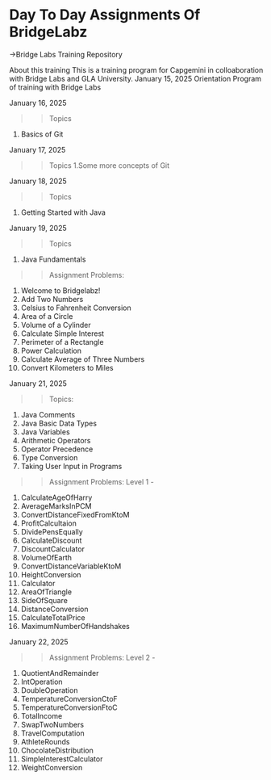 # Day To Day Assignments Of BridgeLabz

->Bridge Labs Training Repository

About this training
This is a training program for Capgemini in colloaboration with Bridge Labs and GLA University.
January 15, 2025
Orientation Program of training with Bridge Labs


January 16, 2025

>> Topics
1. Basics of Git

January 17, 2025
>> Topics
1.Some more concepts of Git

January 18, 2025
>> Topics
1. Getting Started with Java

January 19, 2025
>> Topics
1. Java Fundamentals

>> Assignment Problems:   
1. Welcome to Bridgelabz!
2. Add Two Numbers
3. Celsius to Fahrenheit Conversion
4. Area of a Circle
5. Volume of a Cylinder
6. Calculate Simple Interest
7. Perimeter of a Rectangle 
8. Power Calculation
9. Calculate Average of Three Numbers
10. Convert Kilometers to Miles


January 21, 2025
>> Topics:
1. Java Comments
2. Java Basic Data Types
3. Java Variables
4. Arithmetic Operators
5. Operator Precedence
6. Type Conversion
7. Taking User Input in Programs

>> Assignment Problems:
> Level 1 -
1. CalculateAgeOfHarry
2. AverageMarksInPCM
3. ConvertDistanceFixedFromKtoM
4. ProfitCalcultaion
5. DividePensEqually 
6. CalculateDiscount
7. DiscountCalculator
8. VolumeOfEarth
9. ConvertDistanceVariableKtoM
10. HeightConversion
11. Calculator
12. AreaOfTriangle
13. SideOfSquare
14. DistanceConversion
15. CalculateTotalPrice
16. MaximumNumberOfHandshakes


January 22, 2025
>> Assignment Problems:
> Level 2 -
1. QuotientAndRemainder
2. IntOperation
3. DoubleOperation
4. TemperatureConversionCtoF
5. TemperatureConversionFtoC
6. TotalIncome
7. SwapTwoNumbers
8. TravelComputation
9. AthleteRounds
10. ChocolateDistribution
11. SimpleInterestCalculator
12. WeightConversion

